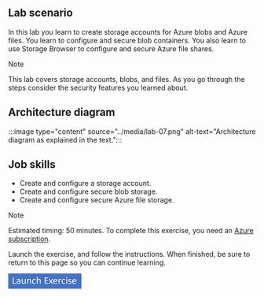 ## Lab scenario

In this lab you learn to create storage accounts for Azure blobs and Azure files. You learn to configure and secure blob containers. You also learn to use Storage Browser to configure and secure Azure file shares.

> [!NOTE]
> This lab covers storage accounts, blobs, and files. As you go through the steps consider the security features you learned about. 

## Architecture diagram

:::image type="content" source="../media/lab-07.png" alt-text="Architecture diagram as explained in the text.":::

## Job skills

- Create and configure a storage account.
- Create and configure secure blob storage.
- Create and configure secure Azure file storage.

> [!NOTE]
> Estimated timing: 50 minutes. 
> To complete this exercise, you need an [Azure subscription](https://azure.microsoft.com/free/).

Launch the exercise, and follow the instructions. When finished, be sure to return to this page so you can continue learning.


[![Button to launch exercise.](../media/launch-exercise.png)](https://microsoftlearning.github.io/AZ-104-MicrosoftAzureAdministrator/Instructions/Labs/LAB_07-Manage_Azure_Storage.html)
